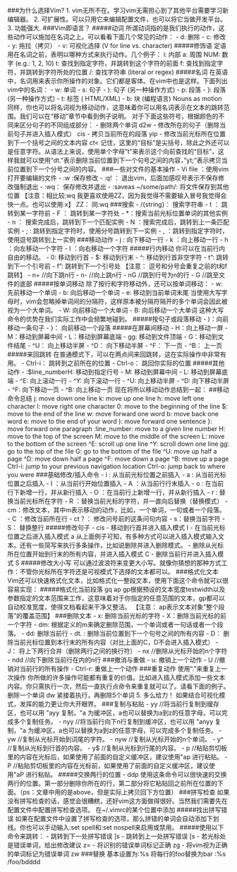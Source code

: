 ###为什么选择Vim? 1. vim无所不在。学习vim无需担心到了其他平台需要学习新编辑器。 2. 可扩展性。可以只用它来编辑配置文件，也可以将它当做开发平台。 3. 功能强大. ###Vim即语言？ #####动词 所谓动词指的是我们执行的动作，这些动作可以施加在名词之上。可以看看下面几个常见的动作： - d: 删除 - c: 修改 - y: 拖拉（拷贝） - v: 可视化选择 (V for line vs. character) #####修饰语 定语用在名词之前，表明以哪种方式来执行动作。几个例子： i: 内部 a: 周围 NUM: 数字 (e.g.: 1, 2, 10) t: 查找到指定字符，并跳转到这个字符的前面 f: 查找到指定字符，并跳转到字符所处的位置 /: 查找字符串 (literal or regex) #####名词 在英语中，名词用来表示你所操作的对象。它们都是客体。在vim中也是这样。下面列出vim中的名词： - w: 单词 - s: 句子 - ): 句子 (另一种操作方式) - p: 段落 - }: 段落 (另一种操作方式) - t: 标签 ( HTML/XML) - b: 块 (编程语言) Nouns as motion 同样，你也可以将名词视为移动动作，这意味着你可以用名词表示在文本的跳转范围。我们可以在“移动”章节中看到例子说明。 对于下面这些符号，根据颜色的不同来区分句子的不同组成部分： - 删除两个单词 d2w - 修改所在的句子（删除当前句子并进入插入模式） cis - 拷贝当前所在的段落 yip - 修改当前光标所在位置到下一个括号之间的文本内容 ct< 记住，这里的“目标”是尖括号，除此之外还可以是任意字符。从语法上来说，使用单个字母”t”来表示这个向前查找的“目标”，这样我就可以使用“dt.”表示删除当前位置到下一个句号之间的内容，”yt;”表示拷贝当前位置到下一个分号之间的内容。 ###—些对文件的基本操作 - Vi file ：使用vim打开要编辑的文件 - :w :保存修改 - :q! ： 退出vim，后面加感叹号表示不保存修改强制退出 - :wq： 保存修改并退出 - :saveas ~/some/path/: 将文件保存到其他位置 【注意：相比较:wq 我更喜欢使用ZZ，因为我觉得不需要输入冒号我觉得会快一点。也可以使用:x】 ZZ： 同:wq ###搜索 - /{string}： 搜索字符串 - t ： 跳转到某一字符前 - F ： 跳转到某一字符处 - *：搜索当前光标位置单词的其他实例 - n ： 搜索完成后，跳转到下一个匹配实例 - N ：搜索完成后，跳转到上一条匹配实例 - ; : 跳转到指定字符时，使用分号跳转到下一实例 - , ：跳转到指定字符时，使用逗号跳转到上一实例 ###移动动作 - j : 向下移动一行 - k ：向上移动一行 - h ：向左移动一个字符 - l ：向右移动一个字符 #####行内移动 你可以在当前行内自由的移动。 - 0: 移动到行首 - $: 移动到行末 - ^: 移动到行首非空字符 - t”: 跳转到下一个引号前 - f”: 跳转到下一个引号处 【注意： 逗号和分号会重复之前的t和f跳转】 - n+ //向下跳n行 - n- //向上跳n行 - nG //跳到行号为n的行 - G //跳至文件的底部 #####按单词移动 除了按行和字符移动外，还可以按单词移动： - w: 先前移动一个单词 - b: 向后移动一个单词 - e: 移动到当前单词末尾 当使用大写字母时，vim会忽略掉单词间的分隔符，这样原本被分隔符隔开的多个单词会因此被视为一个大单词。 - W: 向前移动一个大单词 - B: 向后移动一个大单词 这种大写命令的优势在我们实际工作中会频繁地碰到。 #####按句子或段落移动 - )：向前移动一条句子 - }： 向前移动一个段落 #####在屏幕间移动 - H：向上移动一屏 - M：移动到屏幕中间 - L：移动到屏幕底端 - gg: 移动到文件顶端 - G：移动到文件结尾 - ^U： 向上移动半屏 - ^D： 向下移动半屏 - ^F： 下一页 - ^B： 上一页 #####来回跳转 在普通模式下，可以在两点间来回跳转，这在实际操作中非常有用。 - Ctrl-i： 跳转到之前所在的位置 - Ctrl-o： 跳回你实际的位置 #####其他动作 - :$line_numberH: 移动到指定行号 - M: 移动到屏幕中间 - L: 移动到屏幕底端 - ^E: 向上滚动一行 - ^Y: 向下滚动一行 - ^U: 向上移动半屏 - ^D: 向下移动半屏 - ^F: 向下移动一页 - ^B: 向上移动一页 现在将所以移动动作总结到一起： ##移动命令总结 j: move down one line k: move up one line h: move left one character l: move right one character 0: move to the beginning of the line $: move to the end of the line w: move forward one word b: move back one word e: move to the end of your word ): move forward one sentence }: move forward one paragraph :line_number: move to a given line number H: move to the top of the screen M: move to the middle of the screen L: move to the bottom of the screen ^E: scroll up one line ^Y: scroll down one line gg: go to the top of the file G: go to the bottom of the file ^U: move up half a page ^D: move down half a page ^F: move down a page ^B: move up a page Ctrl-i: jump to your previous navigation location Ctrl-o: jump back to where you were ###基础修改/插入命令 - i : 从当前光标位置之前插入 - a : 从当前光标位置之后插入 - I ：从当前行开始位置插入 - A ：从当前行行末插入 - o : 在当前行下新增一行，并从新行插入 - O ：在当前行上新增一行，并从新行插入 - r : 替换当前光标所在字符 - R ：替换当前光标的字符，并一直向后替换（替换模式） - cm：修改文本，其中m表示移动的动作，比如，一个单词，一句或者一个段落。 - C ：修改当前所在行 - ct？： 修改问号前的这条问句内容 - s：替换当前字符 - S： 替换整行 #####修改句子 - cis - 移动到行首并进入插入模式 I - 在当前光标位置之后进入插入模式 a 从上面例子可知，有多种方式可以进入插入模式输入文本。还有一些简写来执行多条操作，比如说删除并进入删除模式。 - 删除从光标所在位置开始到行末的所有内容，并进入插入模式 C - 删除当前行并进入插入模式 S #####修改大小写 可以通过波浪符来变更大小写。就像你猜想的那种方式工作：不管你光标所在字符还是可视模式下选择的文本都可以。 ###格式化文本 Vim还可以快速格式化文本，比如格式化一整段文本，使用下面这个命令就可以很容易实现： #####格式化当前段落 gq ap gp根据预设的文本宽度testwidth以及参数指定的文本范围来工作，这意味着对于你指定的任意范围的文本，gp都可以自动校准宽度，使得文档看起来干净又整洁。 【注意： ap表示文本对象”整个段落”的覆盖范围】 ###删除文本 - x: 删除当前光标的字符 - X：删除当前光标的前一个字符 - dm: 根据定义的m来确定删除范围，一个单词或者一句话或者一个段落。 - dd: 删除当前行 - dt. : 删除当前位置到下一个句号之间的所有内容 - D： 删除当前光标位置到本行末的所有内容（对比上面的C，D不会进入插入模式） - J： 将上下两行合并（删除两行之间的换行符） - nx //删除从光标开始的n个字符 - ndd //向下删除当前行在内的n行 ###撤消与重做 - u: 撤销上一个动作 - U //撤销对当前行的所有操作 - Ctrl-r: 重做上一个动作 ###重复动作 使用“.”来重复上一次操作 你所做的许多操作可能都有重复的价值。比如进入插入模式添加一些文本内容。你只需执行一次，然后一直执行点命令来重复就可以了。请看下面的例子。 删除一个单词 dw 紧接着执行，再删除5个单词 5. 多么给力！ 如果结合可视化模式，发挥的能力更让你大开眼界。 ###复制与粘贴 - yy //将当前行复制到缓存区，也可以用 "ayy 复制，"a 为缓冲区，a也可以替换为a到z的任意字母，可以完成多个复制任务。 - nyy //将当前行向下n行复制到缓冲区，也可以用 "anyy 复制，"a 为缓冲区，a也可以替换为a到z的任意字母，可以完成多个复制任务。 - yw //复制从光标开始到词尾的字符。 - nyw //复制从光标开始的n个单词。 - y^ //复制从光标到行首的内容。 - y$ //复制从光标到行尾的内容。 - p //粘贴剪切板里的内容在光标后，如果使用了前面的自定义缓冲区，建议使用"ap 进行粘贴。 - P //粘贴剪切板里的内容在光标前，如果使用了前面的自定义缓冲区，建议使用"aP 进行粘贴。 #####交换两行的位置 - ddp 使用这条命令可以很快速的交换两行的位置。第一部分删除你所在的行，第二部分将它粘贴回之前所在位置的下面。（ps：文章中用的是above，但是实际上拷贝回下方位置） ###拼写检查 如果没有拼写检查的话，感觉会很糟糕，还好vim这方面做得很好。当然我们需要先在配置文件中配置拼写检查选项。 在~/.vimrc的某个位置中添加 #####找出拼写错误 如果在配置文件中设置了拼写检查的选项，那么拼错的单词会自动添加下划线。你也可以手动输入:set spell和:set nospell来启用或禁用。 #####使用以下命令来跳转： - 跳转到下一处拼写错误 ]s - 跳转到上一处拼写错误 [s - 若光标处是错误单词，给出修改建议 z= - 将识别的错误单词标记正确 zg - 将vim视为正确的单词标记为错误单词 zw ###替换 基本设置为:%s 将每行的foo替换为bar :%s /foo/bdddd

